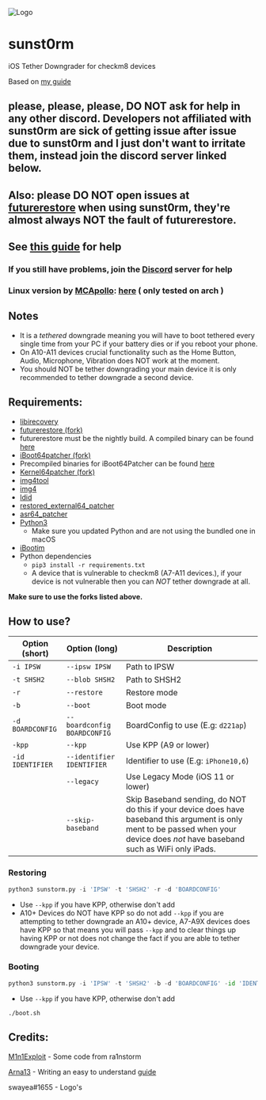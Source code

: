 ![Logo](https://cdn.discordapp.com/attachments/1002450787085066250/1002533777693745182/sunst0rmgithub.png)

# sunst0rm
iOS Tether Downgrader for checkm8 devices

Based on [my guide](https://github.com/mineek/iostethereddowngrade)

## please, please, please, DO NOT ask for help in any other discord. Developers not affiliated with sunst0rm are sick of getting issue after issue due to sunst0rm and I just don't want to irritate them, instead join the discord server linked below.
## Also: please DO NOT open issues at [futurerestore](https://github.com/futurerestore/futurerestore) when using sunst0rm, they're almost always NOT the fault of futurerestore.

## See [this guide](https://github.com/Arna13/sunst0rm-guide) for help
### If you still have problems, join the [Discord](https://discord.gg/TqVH6NBwS3) server for help

### Linux version by [MCApollo](https://github.com/MCApollo): [here](https://github.com/MCApollo/sunst0rm) ( only tested on arch )

## Notes
- It is a *tethered* downgrade meaning you will have to boot tethered every single time from your PC if your battery dies or if you reboot your phone.
- On A10-A11 devices crucial functionality such as the Home Button, Audio, Microphone, Vibration does NOT work at the moment.
- You should NOT be tether downgrading your main device it is only recommended to tether downgrade a second device.
## Requirements:
- [libirecovery](https://github.com/libimobiledevice/libirecovery)
- [futurerestore (fork)](https://github.com/futurerestore/futurerestore)
- futurerestore must be the nightly build. A compiled binary can be found [here](https://github.com/futurerestore/futurerestore/actions)
- [iBoot64patcher (fork)](https://github.com/Cryptiiiic/iBoot64Patcher)
- Precompiled binaries for iBoot64Patcher can be found [here](https://github.com/Cryptiiiic/iBoot64Patcher/actions)
- [Kernel64patcher (fork)](https://github.com/iSuns9/Kernel64Patcher)
- [img4tool](https://github.com/tihmstar/img4tool)
- [img4](https://github.com/xerub/img4lib)
- [ldid](https://github.com/ProcursusTeam/ldid)
- [restored_external64_patcher](https://github.com/iSuns9/restored_external64patcher)
- [asr64_patcher](https://github.com/exploit3dguy/asr64_patcher)
- [Python3](https://www.python.org/downloads)
   - Make sure you updated Python and are not using the bundled one in macOS
- [iBootim](https://github.com/realnp/ibootim)
- Python dependencies
   - `pip3 install -r requirements.txt`
   - A device that is vulnerable to checkm8 (A7-A11 devices.), if your device is not vulnerable then you can *NOT* tether downgrade at all. 

**Make sure to use the forks listed above.**

## How to use?
| Option (short)  | Option (long)               | Description                              |
|-----------------|-----------------------------|------------------------------------------|
| `-i IPSW`       | `--ipsw IPSW`               | Path to IPSW                             |
| `-t SHSH2`      | `--blob SHSH2`              | Path to SHSH2                            |
| `-r`       | `--restore`            | Restore mode                             |
| `-b`       | `--boot`               | Boot mode                                |
| `-d BOARDCONFIG`| `--boardconfig BOARDCONFIG` | BoardConfig to use  (E.g: `d221ap`)      |
| `-kpp`     | `--kpp`                | Use KPP (A9 or lower)                    |
| `-id IDENTIFIER`| `--identifier IDENTIFIER`   | Identifier to use  (E.g: `iPhone10,6`)   |
|                 | `--legacy`             | Use Legacy Mode (iOS 11 or lower)        |
|                 | `--skip-baseband`           | Skip Baseband sending, do NOT do this if your device does have baseband this argument is only ment to be passed when your device does *not* have baseband such as WiFi only iPads.                  |
### Restoring
```py
python3 sunstorm.py -i 'IPSW' -t 'SHSH2' -r -d 'BOARDCONFIG'
```
- Use `--kpp` if you have KPP, otherwise don't add
- A10+ Devices do NOT have KPP so do not add `--kpp` if you are attempting to tether downgrade an A10+ device, A7-A9X devices does have KPP so that means you will pass `--kpp` and to clear things up having KPP or not does not change the fact if you are able to tether downgrade your device.
### Booting
```py
python3 sunstorm.py -i 'IPSW' -t 'SHSH2' -b -d 'BOARDCONFIG' -id 'IDENTIFIER'
```
- Use `--kpp` if you have KPP, otherwise don't add
```
./boot.sh
```

## Credits:
[M1n1Exploit](https://github.com/Mini-Exploit) - Some code from ra1nstorm

[Arna13](https://github.com/Arna13) - Writing an easy to understand [guide](https://github.com/Arna13/sunst0rm-guide)

swayea#1655 - Logo's
